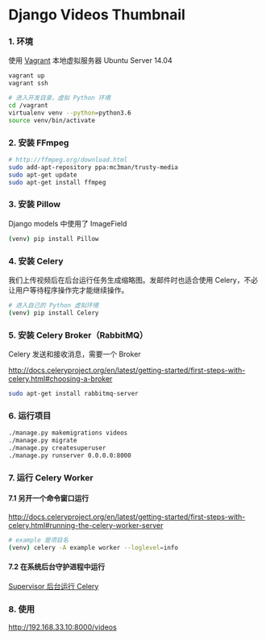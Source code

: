 # Django Videos Thumbnail


### 1. 环境

使用 [Vagrant](https://www.vagrantup.com) 本地虚拟服务器 Ubuntu Server 14.04

```bash
vagrant up
vagrant ssh

# 进入开发目录，虚拟 Python 环境
cd /vagrant
virtualenv venv --python=python3.6
source venv/bin/activate
```


### 2. 安装 FFmpeg

```bash
# http://ffmpeg.org/download.html
sudo add-apt-repository ppa:mc3man/trusty-media
sudo apt-get update
sudo apt-get install ffmpeg
```


### 3. 安装 Pillow

Django models 中使用了 ImageField

```bash
(venv) pip install Pillow
```


### 4. 安装 Celery

我们上传视频后在后台运行任务生成缩略图。发邮件时也适合使用 Celery，不必让用户等待程序操作完才能继续操作。

```bash
# 进入自己的 Python 虚拟环境
(venv) pip install Celery
```


### 5. 安装 Celery Broker（RabbitMQ）

Celery 发送和接收消息，需要一个 Broker

http://docs.celeryproject.org/en/latest/getting-started/first-steps-with-celery.html#choosing-a-broker

```bash
sudo apt-get install rabbitmq-server
```


### 6. 运行项目

```bash
./manage.py makemigrations videos
./manage.py migrate
./manage.py createsuperuser
./manage.py runserver 0.0.0.0:8000
```


### 7. 运行 Celery Worker

#### 7.1 另开一个命令窗口运行

http://docs.celeryproject.org/en/latest/getting-started/first-steps-with-celery.html#running-the-celery-worker-server

```bash
# example 是项目名
(venv) celery -A example worker --loglevel=info
```

#### 7.2 在系统后台守护进程中运行

[Supervisor 后台运行 Celery](supervisord/)


### 8. 使用

http://192.168.33.10:8000/videos
